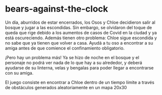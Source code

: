 # bears-against-the-clock

Un día, aburridos de estar encerrados, los Osos y Chloe decidieron salir al bosque y jugar a las escondidas. Sin
embargo, se olvidaron del toque de queda que rige debido a los aumentos de casos de Covid en la ciudad y ya está
oscureciendo. Además tienen otro problema: Chloe sigue escondida y no sabe que ya tienen que volver a casa.
Ayudá a tu oso a encontrar a su amiga antes de que comience el confinamiento obligatorio.

¡Pero hay un problema más! Ya se hizo de noche en el bosque y el personaje no podrá ver nada de lo que hay
a su alrededor, y deberá ayudarse de su linterna, velas y bengalas para poder llegar a encontrarse con su amiga.

El juego consiste en encontrar a Chloe dentro de un tiempo límite a través de obstáculos generados aleatoriamente en un mapa 20x30
